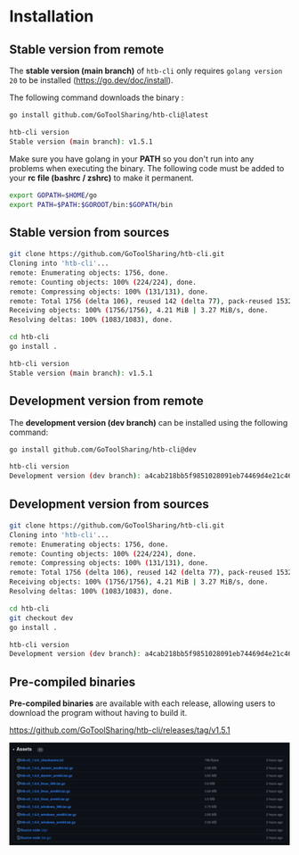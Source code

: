 # Installation

## Stable version from remote

The **stable version (main branch)** of `htb-cli` only requires `golang version 20` to be installed (<a href="https://go.dev/doc/install" target="_blank">https://go.dev/doc/install</a>).

The following command downloads the binary :

```bash
go install github.com/GoToolSharing/htb-cli@latest
```

```bash
htb-cli version
Stable version (main branch): v1.5.1
```

Make sure you have golang in your **PATH** so you don't run into any problems when executing the binary. The following code must be added to your **rc file (bashrc / zshrc)** to make it permanent.

```bash
export GOPATH=$HOME/go
export PATH=$PATH:$GOROOT/bin:$GOPATH/bin
```

## Stable version from sources

```bash
git clone https://github.com/GoToolSharing/htb-cli.git
Cloning into 'htb-cli'...
remote: Enumerating objects: 1756, done.
remote: Counting objects: 100% (224/224), done.
remote: Compressing objects: 100% (131/131), done.
remote: Total 1756 (delta 106), reused 142 (delta 77), pack-reused 1532
Receiving objects: 100% (1756/1756), 4.21 MiB | 3.27 MiB/s, done.
Resolving deltas: 100% (1083/1083), done.
```

```bash
cd htb-cli
go install .
```

```bash
htb-cli version
Stable version (main branch): v1.5.1
```

## Development version from remote

The **development version (dev branch)** can be installed using the following command:

```bash
go install github.com/GoToolSharing/htb-cli@dev
```

```bash
htb-cli version
Development version (dev branch): a4cab218bb5f9851028091eb74469d4e21c469d0
```

## Development version from sources

```bash
git clone https://github.com/GoToolSharing/htb-cli.git
Cloning into 'htb-cli'...
remote: Enumerating objects: 1756, done.
remote: Counting objects: 100% (224/224), done.
remote: Compressing objects: 100% (131/131), done.
remote: Total 1756 (delta 106), reused 142 (delta 77), pack-reused 1532
Receiving objects: 100% (1756/1756), 4.21 MiB | 3.27 MiB/s, done.
Resolving deltas: 100% (1083/1083), done.
```

```bash
cd htb-cli
git checkout dev
go install .
```

```bash
htb-cli version
Development version (dev branch): a4cab218bb5f9851028091eb74469d4e21c469d0
```

## Pre-compiled binaries

**Pre-compiled binaries** are available with each release, allowing users to download the program without having to build it.

<a href="https://github.com/GoToolSharing/htb-cli/releases/tag/v1.5.1" target="_blank">https://github.com/GoToolSharing/htb-cli/releases/tag/v1.5.1</a>

![Binaries](/assets/configuration/binaries.png)
